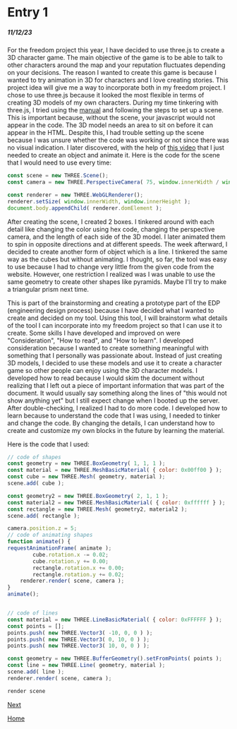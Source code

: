 # Entry 1
##### 11/12/23

  For the freedom project this year, I have decided to use three.js to create a 3D character game. The main objective of the game is to be able to talk to other characters around the map and your reputation fluctuates depending on your decisions. The reason I wanted to create this game is because I wanted to try animation in 3D for characters and I love creating stories. This project idea will give me a way to incorporate both in my freedom project. I chose to use three.js because it looked the most flexible in terms of creating 3D models of my own characters. 
  During my time tinkering with three.js, I tried using the [manual](https://threejs.org/docs/index.html#manual/en/introduction/Creating-a-scene) and following the steps to set up a scene. This is important because, without the scene, your javascript would not appear in the code. The 3D model needs an area to sit on before it can appear in the HTML. Despite this, I had trouble setting up the scene because I was unsure whether the code was working or not since there was no visual indication. I later discovered, with the help of [this video](https://www.youtube.com/watch?v=YKzyhcyAijo) that I just needed to create an object and animate it. Here is the code for the scene that I would need to use every time:
  ``` javascript
const scene = new THREE.Scene();
const camera = new THREE.PerspectiveCamera( 75, window.innerWidth / window.innerHeight, 0.1, 1000 );

const renderer = new THREE.WebGLRenderer();
renderer.setSize( window.innerWidth, window.innerHeight );
document.body.appendChild( renderer.domElement );
```
After creating the scene, I created 2 boxes. I tinkered around with each detail like changing the color using hex code, changing the perspective camera, and the length of each side of the 3D model. I later animated them to spin in opposite directions and at different speeds. The week afterward, I decided to create another form of object which is a line. I tinkered the same way as the cubes but without animating. I thought, so far, the tool was easy to use because I had to change very little from the given code from the website. However, one restriction I realized was I was unable to use the same geometry to create other shapes like pyramids. Maybe I'll try to make a triangular prism next time.

This is part of the brainstorming and creating a prototype part of the EDP (engineering design process) because I have decided what I wanted to create and decided on my tool. Using this tool, I will brainstorm what details of the tool I can incorporate into my freedom project so that I can use it to create. Some skills I have developed and improved on were "Consideration", "How to read", and "How to learn". I developed consideration because I wanted to create something meaningful with something that I personally was passionate about. Instead of just creating 3D models, I decided to use these models and use it to create a character game so other people can enjoy using the 3D character models. I developed how to read because I would skim the document without realizing that I left out a piece of important information that was part of the document. It would usually say something along the lines of "this would not show anything yet" but I still expect change when I booted up the server. After double-checking, I realized I had to do more code. I developed how to learn because to understand the code that I was using, I needed to tinker and change the code. By changing the details, I can understand how to create and customize my own blocks in the future by learning the material.

Here is the code that I used:
``` javascript
// code of shapes
const geometry = new THREE.BoxGeometry( 1, 1, 1 );
const material = new THREE.MeshBasicMaterial( { color: 0x00ff00 } );
const cube = new THREE.Mesh( geometry, material );
scene.add( cube );

const geometry2 = new THREE.BoxGeometry( 2, 1, 1 );
const material2 = new THREE.MeshBasicMaterial( { color: 0xffffff } );
const rectangle = new THREE.Mesh( geometry2, material2 );
scene.add( rectangle );

camera.position.z = 5;
// code of animating shapes
function animate() {
requestAnimationFrame( animate );
        cube.rotation.x -= 0.02;
        cube.rotation.y += 0.00;
        rectangle.rotation.x += 0.00;
        rectangle.rotation.y += 0.02;
	renderer.render( scene, camera );
}
animate();


// code of lines
const material = new THREE.LineBasicMaterial( { color: 0xFFFFFF } );
const points = [];
points.push( new THREE.Vector3( -10, 0, 0 ) );
points.push( new THREE.Vector3( 0, 10, 0 ) );
points.push( new THREE.Vector3( 10, 0, 0 ) );

const geometry = new THREE.BufferGeometry().setFromPoints( points );
const line = new THREE.Line( geometry, material );
scene.add( line );
renderer.render( scene, camera );

render scene
```

[Next](entry02.md)

[Home](../README.md)

